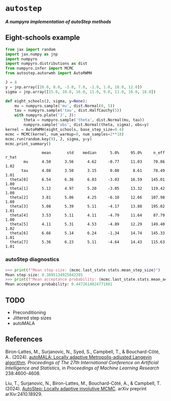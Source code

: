 # `autostep`

***A numpyro implementation of autoStep methods***

## Eight-schools example

```python
from jax import random
import jax.numpy as jnp
import numpyro
import numpyro.distributions as dist
from numpyro.infer import MCMC
from autostep.autorwmh import AutoRWMH

J = 8
y = jnp.array([28.0, 8.0, -3.0, 7.0, -1.0, 1.0, 18.0, 12.0])
sigma = jnp.array([15.0, 10.0, 16.0, 11.0, 9.0, 11.0, 10.0, 18.0])

def eight_schools(J, sigma, y=None):
    mu = numpyro.sample('mu', dist.Normal(0, 5))
    tau = numpyro.sample('tau', dist.HalfCauchy(5))
    with numpyro.plate('J', J):
        theta = numpyro.sample('theta', dist.Normal(mu, tau))
        numpyro.sample('obs', dist.Normal(theta, sigma), obs=y)
kernel = AutoRWMH(eight_schools, base_step_size=0.4)
mcmc = MCMC(kernel, num_warmup=0, num_samples=2**18)
mcmc.run(random.key(9), J, sigma, y=y)
mcmc.print_summary()
```
```
                mean       std    median      5.0%     95.0%     n_eff     r_hat
        mu      4.50      3.56      4.62     -0.77     11.03     70.86      1.02
       tau      4.08      3.50      3.15      0.08      8.61     78.49      1.01
  theta[0]      6.54      6.36      6.03     -3.03     16.59    145.01      1.00
  theta[1]      5.12      4.97      5.20     -3.05     13.32    119.42      1.00
  theta[2]      3.81      5.86      4.25     -6.10     12.66    107.98      1.00
  theta[3]      5.08      5.39      5.11     -4.17     13.88    195.02      1.01
  theta[4]      3.53      5.11      4.11     -4.79     11.64     87.79      1.00
  theta[5]      4.11      5.31      4.53     -4.89     12.29    149.40      1.02
  theta[6]      6.66      5.14      6.24     -1.34     14.74    145.33      1.01
  theta[7]      5.36      6.23      5.11     -4.64     14.43    115.63      1.01
```

### autoStep diagnostics

```python
>>> print(f"Mean step-size: {mcmc.last_state.stats.mean_step_size}")
Mean step-size: 0.3895134925842285
>>> print(f"Mean acceptance probability: {mcmc.last_state.stats.mean_acc_prob}")
Mean acceptance probability: 0.4472614824771881
```

## TODO

- Preconditioning
- Jittered step sizes
- autoMALA

## References

Biron-Lattes, M., Surjanovic, N., Syed, S., Campbell, T., & Bouchard-Côté, A.. (2024). 
[autoMALA: Locally adaptive Metropolis-adjusted Langevin algorithm](https://proceedings.mlr.press/v238/biron-lattes24a.html). 
*Proceedings of The 27th International Conference on Artificial Intelligence and Statistics*, 
in *Proceedings of Machine Learning Research* 238:4600-4608.

Liu, T., Surjanovic, N., Biron-Lattes, M., Bouchard-Côté, A., & Campbell, T. (2024). 
[AutoStep: Locally adaptive involutive MCMC](https://arxiv.org/abs/2410.18929). arXiv preprint arXiv:2410.18929.
